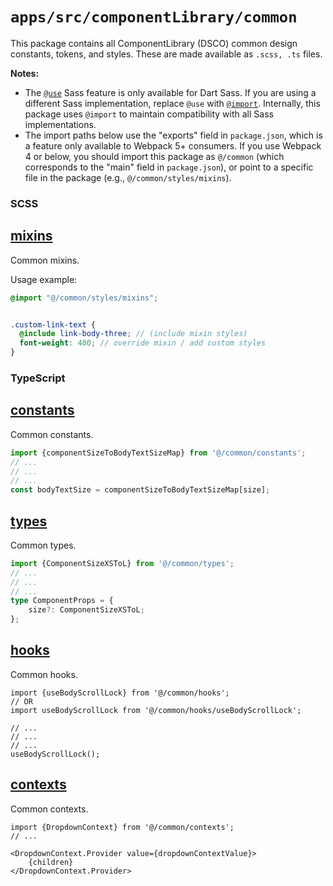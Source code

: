 # `apps/src/componentLibrary/common`

This package contains all ComponentLibrary (DSCO) common design constants, tokens, and styles. These are made available
as `.scss, .ts` files.

**Notes:**

- The [`@use`](https://sass-lang.com/documentation/at-rules/use) Sass feature is only available for Dart Sass. If you
  are using a different Sass implementation, replace `@use` with [
  `@import`](https://sass-lang.com/documentation/at-rules/import). Internally, this package uses `@import` to maintain
  compatibility with all Sass implementations.
- The import paths below use the "exports" field in `package.json`, which is a feature only available to Webpack 5+
  consumers. If you use Webpack 4 or below, you should import this package as `@/common` (which
  corresponds to the "main" field in `package.json`), or point to a specific file in the package (e.g.,
  `@/common/styles/mixins`).

### SCSS

## [mixins](styles/mixins.scss)

Common mixins.

Usage example:

```scss
@import "@/common/styles/mixins";


.custom-link-text {
  @include link-body-three; // (include mixin styles)
  font-weight: 400; // override mixin / add custom styles
}
```

### TypeScript

## [constants](constants.ts)

Common constants.

```ts 
import {componentSizeToBodyTextSizeMap} from '@/common/constants';
// ...
// ...
// ...
const bodyTextSize = componentSizeToBodyTextSizeMap[size];
```

## [types](types.ts)

Common types.

```ts 
import {ComponentSizeXSToL} from '@/common/types';
// ...
// ...
// ...
type ComponentProps = {
    size?: ComponentSizeXSToL;
};
```

## [hooks](hooks)

Common hooks.

```tsx
import {useBodyScrollLock} from '@/common/hooks';
// OR
import useBodyScrollLock from '@/common/hooks/useBodyScrollLock';

// ...
// ...
// ...
useBodyScrollLock();
```

## [contexts](contexts)

Common contexts.

```tsx
import {DropdownContext} from '@/common/contexts';
// ...

<DropdownContext.Provider value={dropdownContextValue}>
    {children}
</DropdownContext.Provider>
```